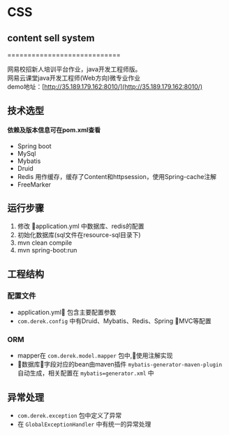 # CSS
## content sell system
============================

网易校招新人培训平台作业，java开发工程师版。</br>
网易云课堂java开发工程师(Web方向)微专业作业</br>
demo地址：[http://35.189.179.162:8010/](http://35.189.179.162:8010/)
## 技术选型
#### 依赖及版本信息可在pom.xml查看
- Spring boot
- MySql
- Mybatis
- Druid
- Redis 用作缓存，缓存了Content和httpsession，使用Spring-cache注解
- FreeMarker

## 运行步骤
1. 修改 application.yml 中数据库、redis的配置
2. 初始化数据库(sql文件在resource-sql目录下)
3. mvn clean compile
4. mvn spring-boot:run

## 工程结构
### 配置文件
* application.yml 包含主要配置参数
* `com.derek.config` 中有Druid、Mybatis、Redis、Spring MVC等配置

### ORM
* mapper在 `com.derek.model.mapper` 包中,使用注解实现
* 数据库字段对应的bean由maven插件 `mybatis-generator-maven-plugin` 自动生成，相关配置在 `mybatis=generator.xml` 中
## 异常处理
*  `com.derek.exception` 包中定义了异常
* 在 `GlobalExceptionHandler` 中有统一的异常处理


